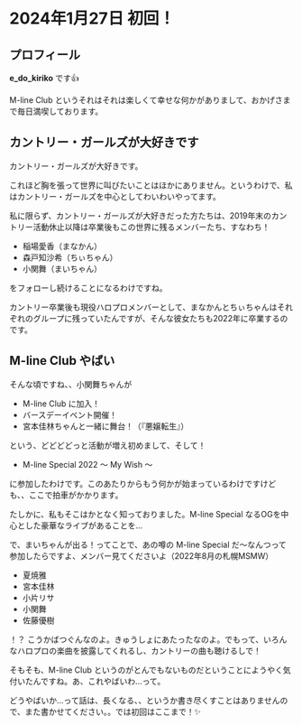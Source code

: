 # 2024年1月27日 初回！

## プロフィール

**e_do_kiriko** です👍

M-line Club というそれはそれは楽しくて幸せな何かがありまして、おかげさまで毎日満喫しております。

## カントリー・ガールズが大好きです

カントリー・ガールズが大好きです。

これほど胸を張って世界に叫びたいことはほかにありません。というわけで、私はカントリー・ガールズを中心としてわいわいやってます。

私に限らず、カントリー・ガールズが大好きだった方たちは、2019年末のカントリー活動休止以降は卒業後もこの世界に残るメンバーたち、すなわち！

* 稲場愛香（まなかん）
* 森戸知沙希（ちぃちゃん）
* 小関舞（まいちゃん）

をフォローし続けることになるわけですね。

カントリー卒業後も現役ハロプロメンバーとして、まなかんとちぃちゃんはそれぞれのグループに残っていたんですが、そんな彼女たちも2022年に卒業するのです。

## M-line Club やばい

そんな頃ですね、、小関舞ちゃんが

* M-line Club に加入！
* バースデーイベント開催！
* 宮本佳林ちゃんと一緒に舞台！（『悪嬢転生』）

という、どどどどっと活動が増え初めまして、そして！

* M-line Special 2022 ～ My Wish ～

に参加したわけです。このあたりからもう何かが始まっているわけですけども、、ここで拍車がかかります。

たしかに、私もそこはかとなく知っておりました。M-line Special なるOGを中心とした豪華なライブがあることを…

で、まいちゃんが出る！ってことで、あの噂の M-line Special だ～なんつって参加したらですよ、メンバー見てくださいよ（2022年8月の札幌MSMW）

* 夏焼雅
* 宮本佳林
* 小片リサ
* 小関舞
* 佐藤優樹

！？ こうかばつぐんなのよ。きゅうしょにあたったなのよ。でもって、いろんなハロプロの楽曲を披露してくれるし、カントリーの曲も聴けるしで！

そもそも、M-line Club というのがとんでもないものだということにようやく気付いたんですね。あ、これやばいわ…って。

どうやばいか…って話は、長くなる、、というか書き尽くすことはありませんので、また書かせてください。。では初回はここまで！✨
